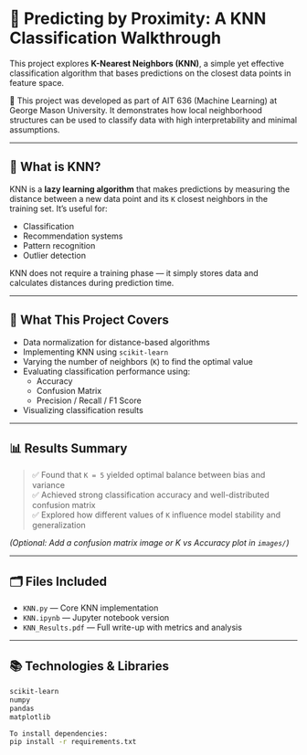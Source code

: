 # 🎯 Predicting by Proximity: A KNN Classification Walkthrough

This project explores **K-Nearest Neighbors (KNN)**, a simple yet effective classification algorithm that bases predictions on the closest data points in feature space.

🧪 This project was developed as part of AIT 636 (Machine Learning) at George Mason University. It demonstrates how local neighborhood structures can be used to classify data with high interpretability and minimal assumptions.

---

## 🧠 What is KNN?

KNN is a **lazy learning algorithm** that makes predictions by measuring the distance between a new data point and its `K` closest neighbors in the training set. It’s useful for:
- Classification
- Recommendation systems
- Pattern recognition
- Outlier detection

KNN does not require a training phase — it simply stores data and calculates distances during prediction time.

---

## 🚀 What This Project Covers

- Data normalization for distance-based algorithms
- Implementing KNN using `scikit-learn`
- Varying the number of neighbors (`K`) to find the optimal value
- Evaluating classification performance using:
  - Accuracy
  - Confusion Matrix
  - Precision / Recall / F1 Score
- Visualizing classification results

---

## 📊 Results Summary

> ✅ Found that `K = 5` yielded optimal balance between bias and variance  
> ✅ Achieved strong classification accuracy and well-distributed confusion matrix  
> ✅ Explored how different values of `K` influence model stability and generalization

*(Optional: Add a confusion matrix image or K vs Accuracy plot in `images/`)*

---

## 🗂️ Files Included

- `KNN.py` — Core KNN implementation  
- `KNN.ipynb` — Jupyter notebook version  
- `KNN_Results.pdf` — Full write-up with metrics and analysis

---

## 📚 Technologies & Libraries

```bash
scikit-learn
numpy
pandas
matplotlib

To install dependencies:
pip install -r requirements.txt
